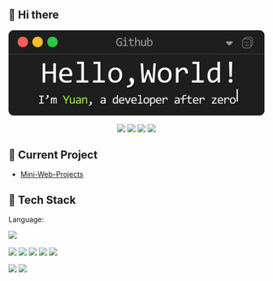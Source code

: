 ## 🙋 Hi there
<div align="center">
<img src="https://github.com/Syan-Lin/Syan-Lin/blob/main/Resources/banner.png" width="700px"/>
<p> </p>
</div>
<div align="center">
<a href="https://siyuanblog.cn/"><img src="https://img.shields.io/badge/Website-blog-blue?style=for-the-badge&logo=Internet%20Explorer"/></a>
<img src="https://img.shields.io/badge/Work-scholarship-red?style=for-the-badge&logo=GitBook&logoColor=white"/>
<img src="https://img.shields.io/badge/Specialty-backend-blue?style=for-the-badge&logo=C%2B%2B&logoColor=white"/>
<a href="mailto:475694569@qq.com"><img src="https://img.shields.io/badge/Contact%20me-Email-yellow?style=for-the-badge&logo=Mail.Ru"/></a>
</div>

## 📝 Current Project
- [Mini-Web-Projects](https://github.com/Syan-Lin/Mini-Web-Projects)

## 🔨 Tech Stack
Language:

![](https://img.shields.io/badge/C%2B%2B-A-blue?style=flat)

![](https://img.shields.io/badge/Java-B-yellow?style=flat) ![](https://img.shields.io/badge/HTML5-B-red?style=flat) ![](https://img.shields.io/badge/CSS3-B-blue?style=flat) ![](https://img.shields.io/badge/JavaScript-B-blue?style=flat) ![](https://img.shields.io/badge/TypeScript-B-blue?style=flat)

![](https://img.shields.io/badge/Python-C-blue?style=flat) ![](https://img.shields.io/badge/C%23-C-green?style=flat)

<!--
**Syan-Lin/Syan-Lin** is a ✨ _special_ ✨ repository because its `README.md` (this file) appears on your GitHub profile.

![Metrics](https://metrics.lecoq.io/Syan-Lin?template=classic&base.indepth=false&base.hireable=false&config.timezone=Asia%2FShanghai)

Here are some ideas to get you started:

- 🔭 I’m currently working on ...
- 🌱 I’m currently learning ...
- 👯 I’m looking to collaborate on ...
- 🤔 I’m looking for help with ...
- 💬 Ask me about ...
- 📫 How to reach me: ...
- 😄 Pronouns: ...
- ⚡ Fun fact: ...
-->
